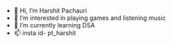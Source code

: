 - 👋 Hi, I’m Harshit Pachauri
- 👀 I’m interested in playing games and listening music
- 🌱 I’m currently learning DSA
- 📫 insta id- pt_harshit

<!---
ptharshit/ptharshit is a ✨ special ✨ repository because its `README.md` (this file) appears on your GitHub profile.
You can click the Preview link to take a look at your changes.
--->

